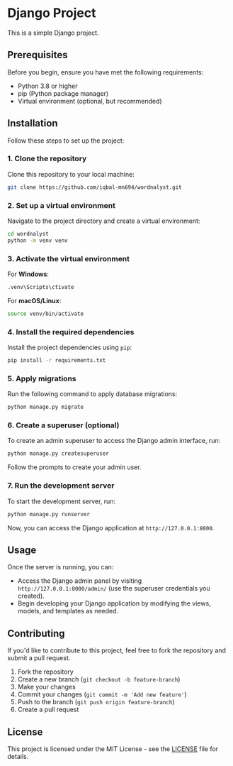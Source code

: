 
# Django Project

This is a simple Django project.

## Prerequisites

Before you begin, ensure you have met the following requirements:

- Python 3.8 or higher
- pip (Python package manager)
- Virtual environment (optional, but recommended)

## Installation

Follow these steps to set up the project:

### 1. Clone the repository

Clone this repository to your local machine:

```bash
git clone https://github.com/iqbal-mn694/wordnalyst.git
```

### 2. Set up a virtual environment

Navigate to the project directory and create a virtual environment:

```bash
cd wordnalyst
python -m venv venv
```

### 3. Activate the virtual environment

For **Windows**:
```bash
.venv\Scripts\ctivate
```

For **macOS/Linux**:
```bash
source venv/bin/activate
```

### 4. Install the required dependencies

Install the project dependencies using `pip`:

```bash
pip install -r requirements.txt
```

### 5. Apply migrations

Run the following command to apply database migrations:

```bash
python manage.py migrate
```

### 6. Create a superuser (optional)

To create an admin superuser to access the Django admin interface, run:

```bash
python manage.py createsuperuser
```

Follow the prompts to create your admin user.

### 7. Run the development server

To start the development server, run:

```bash
python manage.py runserver
```

Now, you can access the Django application at `http://127.0.0.1:8000`.

## Usage

Once the server is running, you can:

- Access the Django admin panel by visiting `http://127.0.0.1:8000/admin/` (use the superuser credentials you created).
- Begin developing your Django application by modifying the views, models, and templates as needed.

## Contributing

If you'd like to contribute to this project, feel free to fork the repository and submit a pull request.

1. Fork the repository
2. Create a new branch (`git checkout -b feature-branch`)
3. Make your changes
4. Commit your changes (`git commit -m 'Add new feature'`)
5. Push to the branch (`git push origin feature-branch`)
6. Create a pull request

## License

This project is licensed under the MIT License - see the [LICENSE](LICENSE) file for details.
